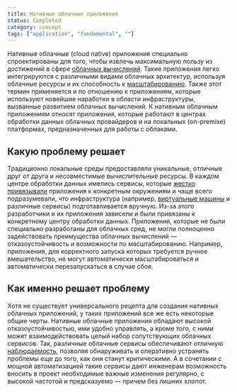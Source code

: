 ```yaml
---
title: Нативные облачные приложения
status: Completed
category: concept
tags: ["application", "fundamental", ""]
---
```


Нативные облачные (cloud native) приложения специально спроектированы для того, чтобы извлечь максимальную пользу из достижений в сфере [облачных вычислений](/cloud-computing/).
Такие приложения легко интегрируются с различными видами облачных архитектур, 
используя облачные ресурсы и их способность к [масштабированию](/scalability/).
Также этот термин применяется и по отношению к приложениям, которые используют новейшие наработки в области инфраструктуры, вызванные развитием облачных вычислений.
К нативным облачным приложениям относят приложения, которые работают в центрах обработки данных облачных провайдеров и на локальных (on-premise) платформах, предназначенных для работы с облаками.

## Какую проблему решает

Традиционно локальные среды предоставляли уникальные, отличные друг от друга и несовместимые вычислительные ресурсы.
В каждом центре обработки данных имелись сервисы, которые [жестко привязывали](/tightly-coupled-architectures/) приложения к конкретным окружениям и чаще всего подразумевали, что инфраструктура (например, [виртуальные машины](/virtual-machine/) и различные сервисы) подготавливается вручную.
Из-за этого разработчики и их приложения зависели и были привязаны к конкретному центру обработки данных.
Приложения, которые не были специально разработаны для облачных сред, не могли полноценно задействовать преимущества облачных вычислений — отказоустойчивость и возможности по масштабированию.
Например, приложения, для корректного запуска которых требуется ручное вмешательство, не могут автоматически масштабироваться
и автоматически перезапускаться в случае сбоя.

## Как именно решает проблему

Хотя не существует универсального рецепта для создания нативных облачных приложений, у таких приложений все же есть некоторые общие черты.
Нативные облачные приложения обладают высокой отказоустойчивостью, ими удобно управлять, а кроме того, с ними может взаимодействовать целый набор сопутствующих облачных сервисов.
Так, различные облачные сервисы обеспечивают отличную [наблюдаемость](/observability/), позволяя обнаруживать и оперативно устранять проблемы еще до того, как они станут критическими.
А в сочетании с мощной автоматизацией такие сервисы дают инженерам возможность вносить в проект необходимые важные изменения регулярно, с высокой частотой и предсказуемо — причем без лишних хлопот.
